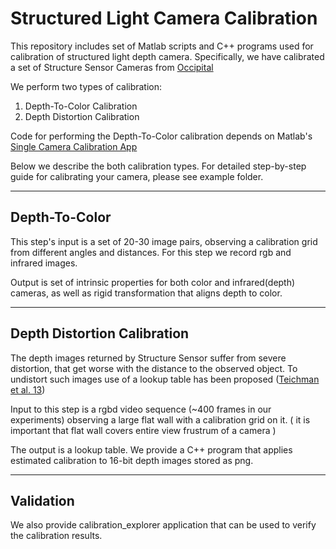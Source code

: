 Structured Light Camera Calibration
=====================================

This repository includes set of Matlab scripts and C++ programs used for
calibration of structured light depth camera. Specifically, we have calibrated 
a set of Structure Sensor Cameras from [Occipital](http://http://occipital.com)

We perform two types of calibration:
  1. Depth-To-Color Calibration
  2. Depth Distortion Calibration

Code for performing the Depth-To-Color calibration depends on Matlab's 
[Single Camera Calibration App](https://www.mathworks.com/help/vision/ug/single-camera-calibrator-app.html)

Below we describe the both calibration types. For detailed step-by-step guide
for calibrating your camera, please see example folder.

-------------------------

## Depth-To-Color
This step's input is a set of 20-30 image pairs, observing a calibration grid
from different angles and distances. For this step we record rgb and infrared
images.

Output is set of intrinsic properties for both color and infrared(depth) cameras,
as well as rigid transformation that aligns depth to color. 

-------------------------

## Depth Distortion Calibration
The depth images returned by Structure Sensor suffer from severe distortion, that
get worse with the distance to the observed object. To undistort such images use of 
a lookup table has been proposed ([Teichman et al. 13](https://pdfs.semanticscholar.org/193c/9974f85ab12636cb9bfdcabd345393c357d4.pdf))

Input to this step is a rgbd video sequence (~400 frames in our experiments) observing a large flat
wall with a calibration grid on it. ( it is important that flat wall covers entire
view frustrum of a camera )

The output is a lookup table. We provide a C++ program that applies estimated
calibration to 16-bit depth images stored as png.

-------------------------

## Validation
We also provide calibration_explorer application that can be used to verify the
calibration results.


